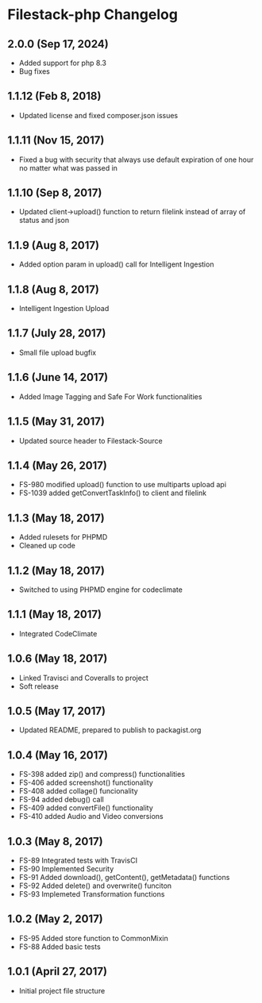 # Filestack-php Changelog

## 2.0.0 (Sep 17, 2024)
- Added support for php 8.3
- Bug fixes

## 1.1.12 (Feb 8, 2018)
- Updated license and fixed composer.json issues

## 1.1.11 (Nov 15, 2017)
- Fixed a bug with security that always use default expiration of one hour
no matter what was passed in

## 1.1.10 (Sep 8, 2017)
- Updated client->upload() function to return filelink instead of array of status and json

## 1.1.9 (Aug 8, 2017)
- Added option param in upload() call for Intelligent Ingestion

## 1.1.8 (Aug 8, 2017)
- Intelligent Ingestion Upload

## 1.1.7 (July 28, 2017)
- Small file upload bugfix

## 1.1.6 (June 14, 2017)
- Added Image Tagging and Safe For Work functionalities

## 1.1.5 (May 31, 2017)
- Updated source header to Filestack-Source

## 1.1.4 (May 26, 2017)
- FS-980 modified upload() function to use multiparts upload api
- FS-1039 added getConvertTaskInfo() to client and filelink

## 1.1.3 (May 18, 2017)
- Added rulesets for PHPMD
- Cleaned up code

## 1.1.2 (May 18, 2017)
- Switched to using PHPMD engine for codeclimate

## 1.1.1 (May 18, 2017)
- Integrated CodeClimate

## 1.0.6 (May 18, 2017)
- Linked Travisci and Coveralls to project
- Soft release

## 1.0.5 (May 17, 2017)
- Updated README, prepared to publish to packagist.org

## 1.0.4 (May 16, 2017)
- FS-398 added zip() and compress() functionalities
- FS-406 added screenshot() functionality
- FS-408 added collage() funcionality
- FS-94 added debug() call
- FS-409 added convertFile() functionality
- FS-410 added Audio and Video conversions

## 1.0.3 (May 8, 2017)
- FS-89 Integrated tests with TravisCI
- FS-90 Implemented Security
- FS-91 Added download(), getContent(), getMetadata() functions
- FS-92 Added delete() and overwrite() funciton
- FS-93 Implemeted Transformation functions

## 1.0.2 (May 2, 2017)

- FS-95 Added store function to CommonMixin
- FS-88 Added basic tests

## 1.0.1 (April 27, 2017)

- Initial project file structure